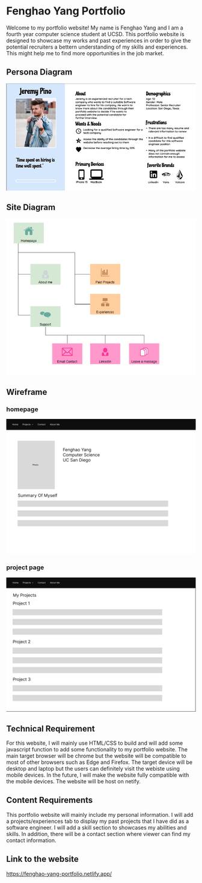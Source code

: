 # Fenghao Yang Portfolio
Welcome to my portfolio website! My name is Fenghao Yang and I am a fourth year computer science student at UCSD. This portfolio website is designed to showcase my works and past experiences in order to give the potential recruiters a bettern understanding of my skills and experiences. This might help me to find more opportunities in the job market. 

## Persona Diagram
<img src="img/personaDiagram.png" alt="personaDiagram" />

## Site Diagram
<img src="img/siteDiagram.png" alt="siteDiagram" />

## Wireframe
### homepage
<img src="img/wireframe-home.png" alt="wireFrameHome" />

### project page
<img src="img/wireframe-projects.png" alt="wireFrameHome" />

## Technical Requirement
For this website, I will mainly use HTML/CSS to build and will add some javascript function to add some functionality to my portfolio website. The main target browser will be chrome but the website will be compatible to most of other browsers such as Edge and Firefox. The target device will be desktop and laptop but the users can definitely visit the webiste using mobile devices. In the future, I will make the website fully compatible with the mobile devices. The website will be host on netify.

## Content Requirements
This portfolio website will mainly include my personal information. I will add a projects/experiences tab to display my past projects that I have did as a software engineer. I will add a skill section to showcases my abilities and skills. In addition, there will be a contact section where viewer can find my contact information. 

## Link to the website
https://fenghao-yang-portfolio.netlify.app/